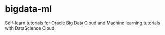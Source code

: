 # bigdata-ml
Self-learn tutorials for Oracle Big Data Cloud and Machine learning tutorials with DataScience Cloud.
